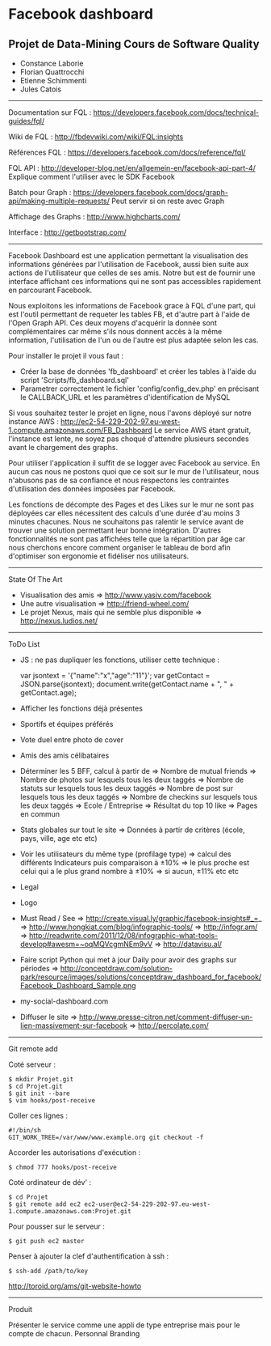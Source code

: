 Facebook dashboard
===========

Projet de Data-Mining 
Cours de Software Quality
------

* Constance Laborie
* Florian Quattrocchi
* Etienne Schimmenti
* Jules Catois


------
Documentation sur FQL : https://developers.facebook.com/docs/technical-guides/fql/

Wiki de FQL : http://fbdevwiki.com/wiki/FQL:insights

Références FQL : https://developers.facebook.com/docs/reference/fql/

FQL API : http://developer-blog.net/en/allgemein-en/facebook-api-part-4/ Explique comment l'utiliser avec le SDK Facebook

Batch pour Graph : https://developers.facebook.com/docs/graph-api/making-multiple-requests/ Peut servir si on reste avec Graph

Affichage des Graphs : http://www.highcharts.com/

Interface : http://getbootstrap.com/

------
Facebook Dashboard est une application permettant la visualisation des informations générées par l'utilisation de Facebook, aussi bien suite aux actions de l'utilisateur que celles de ses amis.
Notre but est de fournir une interface affichant ces informations qui ne sont pas accessibles rapidement en parcourant Facebook.

Nous exploitons les informations de Facebook grace à FQL d'une part, qui est l'outil permettant de requeter les tables FB, et d'autre part à l'aide de l'Open Graph API.
Ces deux moyens d'acquérir la donnée sont complémentaires car même s'ils nous donnent accès à la même information, l'utilisation de l'un ou de l'autre est plus adaptée selon les cas.



Pour installer le projet il vous faut :
- Créer la base de données 'fb_dashboard' et créer les tables à l'aide du script 'Scripts/fb_dashboard.sql'
- Parametrer correctement le fichier 'config/config_dev.php' en précisant le CALLBACK_URL et les paramètres d'identification de MySQL

Si vous souhaitez tester le projet en ligne, nous l'avons déployé sur notre instance AWS : http://ec2-54-229-202-97.eu-west-1.compute.amazonaws.com/FB_Dashboard
Le service AWS étant gratuit, l'instance est lente, ne soyez pas choqué d'attendre plusieurs secondes avant le chargement des graphs.

Pour utiliser l'application il suffit de se logger avec Facebook au service.
En aucun cas nous ne postons quoi que ce soit sur le mur de l'utilisateur, nous n'abusons pas de sa confiance et nous respectons les contraintes d'utilisation des données imposées par Facebook.


Les fonctions de décompte des Pages et des Likes sur le mur ne sont pas déployées car elles nécessitent des calculs d'une durée d'au moins 3 minutes chacunes. Nous ne souhaitons pas ralentir le service avant de trouver une solution permettant leur bonne intégration.
D'autres fonctionnalités ne sont pas affichées telle que la répartition par âge car nous cherchons encore comment organiser le tableau de bord afin d'optimiser son ergonomie et fidéliser nos utilisateurs.

------
State Of The Art 

- Visualisation des amis => http://www.yasiv.com/facebook
- Une autre visualisation => http://friend-wheel.com/
- Le projet Nexus, mais qui ne semble plus disponible => http://nexus.ludios.net/

------
ToDo List

- JS : ne pas dupliquer les fonctions, utiliser cette technique :

    var jsontext   = '{"name":"x","age":"11"}';
    var getContact = JSON.parse(jsontext);
    document.write(getContact.name + ", " + getContact.age);


- Afficher les fonctions déjà présentes
- Sportifs et équipes préférés
- Vote duel entre photo de cover
- Amis des amis célibataires

- Déterminer les 5 BFF, calcul à partir de 
        => Nombre de mutual friends
        => Nombre de photos sur lesquels tous les deux taggés
        => Nombre de statuts sur lesquels tous les deux taggés
        => Nombre de post sur lesquels tous les deux taggés
        => Nombre de checkins sur lesquels tous les deux taggés
        => Ecole / Entreprise
        => Résultat du top 10 like
        => Pages en commun

- Stats globales sur tout le site
	=> Données à partir de critères (école, pays, ville, age etc etc)
- Voir les utilisateurs du même type (profilage type)
    => calcul des différents Indicateurs puis comparaison à ±10%
    => le plus proche est celui qui a le plus grand nombre à ±10%
    => si aucun, ±11% etc etc

- Legal
- Logo

- Must Read / See
    => http://create.visual.ly/graphic/facebook-insights#_=_
    => http://www.hongkiat.com/blog/infographic-tools/
    => http://infogr.am/
    => http://readwrite.com/2011/12/08/infographic-what-tools-develop#awesm=~oqMQVcgmNEm9vV
    => http://datavisu.al/


- Faire script Python qui met à jour Daily pour avoir des graphs sur périodes
    => http://conceptdraw.com/solution-park/resource/images/solutions/conceptdraw_dashboard_for_facebook/Facebook_Dashboard_Sample.png

- my-social-dashboard.com

- Diffuser le site 
	=> http://www.presse-citron.net/comment-diffuser-un-lien-massivement-sur-facebook
	=> http://percolate.com/
------
Git remote add 

Coté serveur : 

    $ mkdir Projet.git
    $ cd Projet.git
    $ git init --bare
    $ vim hooks/post-receive

Coller ces lignes :

    #!/bin/sh
    GIT_WORK_TREE=/var/www/www.example.org git checkout -f

Accorder les autorisations d'exécution :

    $ chmod 777 hooks/post-receive


Coté ordinateur de dév' : 

    $ cd Projet
    $ git remote add ec2 ec2-user@ec2-54-229-202-97.eu-west-1.compute.amazonaws.com:Projet.git

Pour pousser sur le serveur :

    $ git push ec2 master

Penser à ajouter la clef d'authentification à ssh :

    $ ssh-add /path/to/key

http://toroid.org/ams/git-website-howto


------
Produit 

Présenter le service comme une appli de type entreprise mais pour le compte de chacun.
Personnal Branding